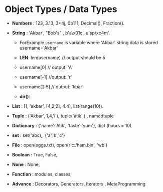# Object Types / Data Types

- **Numbers** : 123, 3.13, 3+4j, 0b111, Decimal(), Fraction().
- **String** : 'Akbar', "Bob's" , b'a\x01c', u'sp/xc4m'.

  - ForExample `username` is variable where 'Akbar' string data is stored
    username='Akbar'

  - **LEN**: len(username) // output should be 5

  - username[0] // output: 'A'

  - username[-1] //output: 'r'

  - username[2:5] // output: 'kbar'

  - **dir()**: 

- **List** : [1, 'akbar', [4,2,2], 4.4], list(range(10)).
- **Tuple** : ('Akbar', 1,4,'i'), tuple('atik' ) , namedtuple
- **Dictionary** : {'name':'Atik', 'taste':'yum'}, dict
  (hours = 10)

- **set** : set('abc),, {'a','b','c'}

- **File** : open(eggs.txt), open(r'c:/ham.bin', 'wb')

- **Boolean** : True, False,
- **None** : None,
- **Function** : modules, classes,

- **Advance** : Decorators, Generators, Iterators , MetaProgramming
